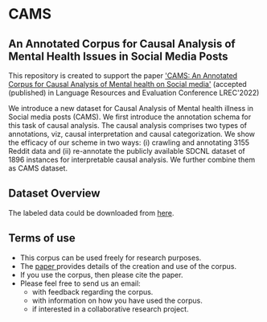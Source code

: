 # CAMS
## An Annotated Corpus for Causal Analysis of Mental Health Issues in Social Media Posts

This repository is created to support the paper ['CAMS: An Annotated Corpus for Causal Analysis of Mental health on Social media'](http://www.lrec-conf.org/proceedings/lrec2022/pdf/2022.lrec-1.686.pdf) (accepted (published) in Language Resources and Evaluation Conference LREC'2022) 

We introduce a new dataset for Causal Analysis of Mental health illness in Social media posts (CAMS). We first introduce the annotation schema for this task of causal analysis. The causal analysis comprises two types of annotations, viz, causal interpretation and causal categorization. We show the efficacy of our scheme in two ways: (i) crawling and annotating 3155 Reddit data and (ii) re-annotate the publicly available SDCNL dataset of 1896 instances for interpretable causal analysis. We further combine them as CAMS dataset.

## Dataset Overview

The labeled data could be downloaded from [here]().

## Terms of use
- This corpus can be used freely for research purposes.
- The [paper ](http://www.lrec-conf.org/proceedings/lrec2022/pdf/2022.lrec-1.686.pdf) provides details of the creation and use of the corpus. 
- If you use the corpus, then please cite the paper.
- Please feel free to send us an email:
  - with feedback regarding the corpus.
  - with information on how you have used the corpus.
  - if interested in a collaborative research project.
